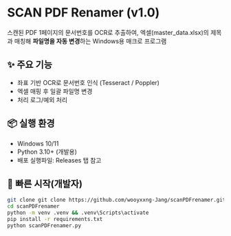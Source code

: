 # SCAN PDF Renamer (v1.0)

스캔된 PDF 1페이지의 문서번호를 OCR로 추출하여, 엑셀(master_data.xlsx)의 제목과 매칭해 **파일명을 자동 변경**하는 Windows용 매크로 프로그램

## ✨ 주요 기능
- 좌표 기반 OCR로 문서번호 인식 (Tesseract / Poppler)
- 엑셀 매핑 후 일괄 파일명 변경
- 처리 로그/예외 처리

## 📦 실행 환경
- Windows 10/11
- Python 3.10+ (개발용)
- 배포 실행파일: Releases 탭 참고

## 🔧 빠른 시작(개발자)
```bash
git clone git clone https://github.com/wooyxxng-Jang/scanPDFrenamer.git
cd scanPDFrenamer
python -m venv .venv && .venv\Scripts\activate
pip install -r requirements.txt
python scanPDFrenamer.py